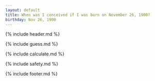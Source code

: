 ```yaml
---
layout: default
title: When was I conceived if I was born on November 26, 1900?
birthday: Nov 26, 1900
---
```


{% include header.md %}

{% include guess.md %}

{% include calculate.md %}

{% include safety.md %}

{% include footer.md %}



